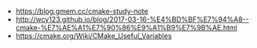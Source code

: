 - https://blog.gmem.cc/cmake-study-note
- http://wcy123.github.io/blog/2017-03-16-%E4%BD%BF%E7%94%A8--cmake-%E7%AE%A1%E7%90%86%E9%A1%B9%E7%9B%AE.html
- https://cmake.org/Wiki/CMake_Useful_Variables 
